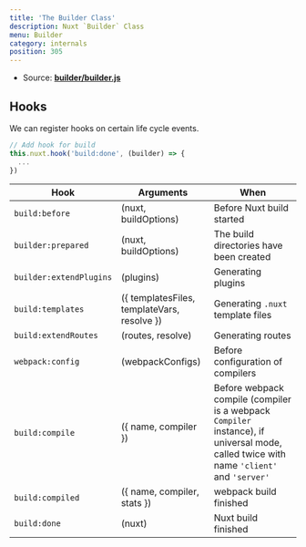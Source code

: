 ```yaml
---
title: 'The Builder Class'
description: Nuxt `Builder` Class
menu: Builder
category: internals
position: 305
---
```


- Source: **[builder/builder.js](https://github.com/nuxt/nuxt.js/blob/dev/packages/builder/src/builder.js)**

## Hooks

We can register hooks on certain life cycle events.

```js
// Add hook for build
this.nuxt.hook('build:done', (builder) => {
  ...
})
```

| Hook | Arguments | When |
| --- | --- | --- |
| `build:before` | (nuxt, buildOptions) | Before Nuxt build started |
| `builder:prepared` | (nuxt, buildOptions) | The build directories have been created |
| `builder:extendPlugins` | (plugins) | Generating plugins |
| `build:templates` | ({ templatesFiles, templateVars, resolve }) | Generating `.nuxt` template files |
| `build:extendRoutes` | (routes, resolve) | Generating routes |
| `webpack:config` | (webpackConfigs) | Before configuration of compilers |
| `build:compile`       | ({ name, compiler }) | Before webpack compile (compiler is a webpack `Compiler` instance), if universal mode, called twice with name `'client'` and `'server'` |
| `build:compiled`     | ({ name, compiler, stats }) | webpack build finished |
| `build:done` | (nuxt) | Nuxt build finished |

